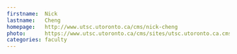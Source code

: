 ```yaml
---
firstname:  Nick
lastname:   Cheng
homepage:   http://www.utsc.utoronto.ca/cms/nick-cheng
photo:      https://www.utsc.utoronto.ca/cms/sites/utsc.utoronto.ca.cms/files/styles/portrait/public/images/people/Cheng%2C%20Nick_840_0.jpg?h=f4287e53&itok=kiJp7o4c
categories: faculty
---
```

